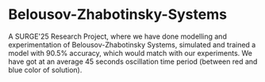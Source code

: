# Belousov-Zhabotinsky-Systems
A SURGE'25 Research Project, where we have done modelling and experimentation of Belousov-Zhabotinsky Systems, simulated and trained a model with 90.5% accuracy, which would match with our experiments. We have got at an average 45 seconds oscillation time period (between red and blue color of solution).
